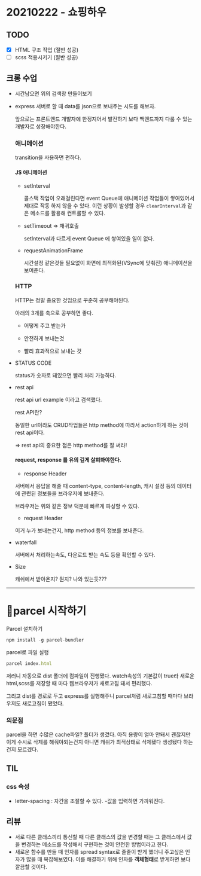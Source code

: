 # 20210222 - 쇼핑하우

## TODO

- [x] HTML 구조 작업 (절반 성공)
- [ ] scss 적용시키기 (절반 성공)

## 크롱 수업

- 시간남으면 위의 검색창 만들어보기

- express 서버로 할 때 data를 json으로 보내주는 시도를 해보자. 

  앞으로는 프론트엔드 개발자에 한정지어서 발전하기 보다 백엔드까지 다룰 수 있는 개발자로 성장해야한다. 

  ### 애니메이션

  transition을 사용하면 편하다. 

  #### JS 애니메이션

  - setInterval

    콜스택 작업이 오래걸린다면 event Queue에 애니메이션 작업들이 쌓여있어서 제대로 작동 하지 않을 수 있다. 이런 상황이 발생할 경우 `clearInterval`과 같은 메소드를 활용해 컨트롤할 수 있다. 

  - setTimeout => 재귀호출

    setInterval과 다르게 event Queue 에 쌓여있을 일이 없다.

  - requestAnimationFrame

    시간설정 같은것들 필요없이 화면에 최적화된(VSync에 맞춰진) 애니메이션을 보여준다. 

  ### HTTP 

  HTTP는 정말 중요한 것임으로 꾸준히 공부해야된다.

  아래의 3개를 축으로 공부하면 좋다.

  - 어떻게 주고 받는가

  - 안전하게 보내는것 

  - 빨리 효과적으로 보내는 것

    

- STATUS CODE

  status가 숫자로 돼있으면 빨리 처리 가능하다.

  

- rest api

  rest api url example 이라고 검색했다.

  rest API란?

  동일한 url이라도 CRUD작업들은 http method에 따라서 action하게 하는 것이 rest api이다.

  => rest api의 중요한 점은 http method를 잘 써라!

  #### request, response 를 유의 깊게 살펴봐야한다. 

  - response Header

  서버에서 응답을 해줄 때 content-type, content-length, 캐시 설정 등의 데이터에 관련된 정보들을 브라우저에 보내준다.

  브라우저는 위와 같은 정보 덕분에 빠르게 파싱할 수 있다. 

  - request Header

  이거 누가 보내는건지, http method 등의 정보를 보내준다.

- waterfall 

  서버에서 처리하는속도, 다운로드 받는 속도 등을 확인할 수 있다.

- Size

  캐쉬에서 받아온지? 뭔지? 나와 있는듯??? 

---

# 🚀parcel 시작하기

Parcel 설치하기

```javascript
npm install -g parcel-bundler
```

parcel로 파일 실행

```javascript
parcel index.html
```

저러니 자동으로 dist 폴더에 컴파일이 진행됐다. watch속성의 기본값이 true라 새로운 html,scss를 저장할 때 마다 웹브라우저가 새로고침 돼서 편리했다.

그리고 dist를 경로로 두고 express를 실행해주니 parcel처럼 새로고침할 때마다 브라우저도 새로고침이 됐었다. 

### 의문점

parcel을 하면 수많은 cache파일? 폴더가 생겼다. 아직 용량이 얼마 안돼서 괜찮지만 이게 수시로 삭제를 해줘야되는건지 아니면 캐쉬가 최적상태로 삭제됐다 생성됐다 하는 건지 모르겠다. 

## TIL

### css 속성

- letter-spacing : 자간을 조절할 수 있다. -값을 입력하면 가까워진다.

## 리뷰 

- 서로 다른 클래스끼리 통신할 때 다른 클래스의 값을 변경할 때는 그 클래스에서 값을 변경하는 메소드를 작성해서 구현하는 것이 안전한 방법이라고 한다.
- 새로운 함수를 만들 때 인자를 spread syntax로 줄줄이 받게 했더니 주고싶은 인자가 많을 때 복잡해보였다. 이를 해결하기 위해 인자를 **객체형태**로 받게하면 보다 깔끔할 것이다.
